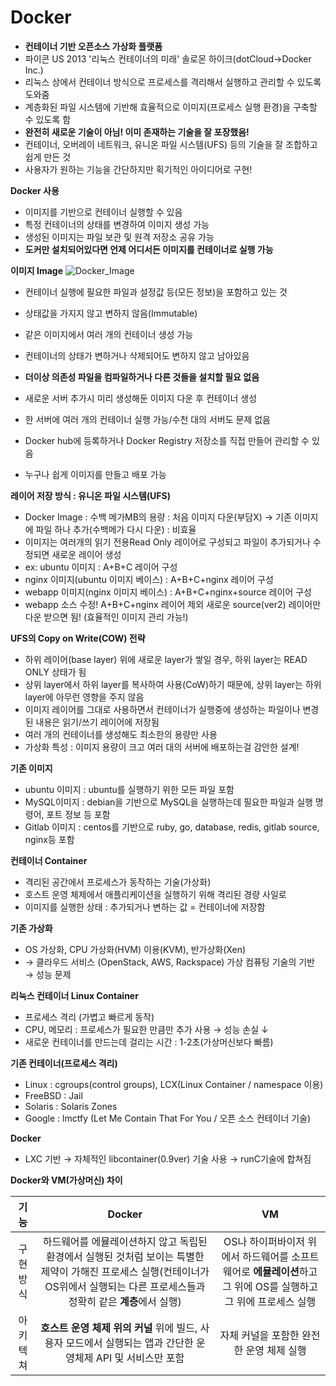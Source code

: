 # Docker
- **컨테이너 기반 오픈소스 가상화 플랫폼**
- 파이콘 US 2013 '리눅스 컨테이너의 미래' 솔로몬 하이크(dotCloud→Docker Inc.)
- 리눅스 상에서 컨테이너 방식으로 프로세스를 격리해서 실행하고 관리할 수 있도록 도와줌
- 계층화된 파일 시스템에 기반해 효율적으로 이미지(프로세스 실행 환경)을 구축할 수 있도록 함
- **완전히 새로운 기술이 아님! 이미 존재하는 기술을 잘 포장했음!**
- 컨테이너, 오버레이 네트워크, 유니온 파일 시스템(UFS) 등의 기술을 잘 조합하고 쉽게 만든 것
- 사용자가 원하는 기능을 간단하지만 획기적인 아이디어로 구현!

**Docker 사용**
- 이미지를 기반으로 컨테이너 실행할 수 있음
- 특정 컨테이너의 상태를 변경하여 이미지 생성 가능
- 생성된 이미지는 파일 보관 및 원격 저장소 공유 가능
- **도커만 설치되어있다면 언제 어디서든 이미지를 컨테이너로 실행 가능**

**이미지 Image**
![Docker_Image](https://github.com/7ahyeon/Study/assets/107123698/96e8969e-9dbc-40ff-9ef2-646af048bcf4)
- 컨테이너 실행에 필요한 파일과 설정값 등(모든 정보)을 포함하고 있는 것
- 상태값을 가지지 않고 변하지 않음(Immutable) 
- 같은 이미지에서 여러 개의 컨테이너 생성 가능 
- 컨테이너의 상태가 변하거나 삭제되어도 변하지 않고 남아있음

- **더이상 의존성 파일을 컴파일하거나 다른 것들을 설치할 필요 없음**
- 새로운 서버 추가시 미리 생성해둔 이미지 다운 후 컨테이너 생성
- 한 서버에 여러 개의 컨테이너 실행 가능/수천 대의 서버도 문제 없음

- Docker hub에 등록하거나 Docker Registry 저장소를 직접 만들어 관리할 수 있음
- 누구나 쉽게 이미지를 만들고 배포 가능

**레이어 저장 방식 : 유니온 파일 시스템(UFS)**
- Docker Image : 수백 메가MB의 용량 : 처음 이미지 다운(부담X) → 기존 이미지에 파일 하나 추가(수백메가 다시 다운) : 비효율
- 이미지는 여러개의 읽기 전용Read Only 레이어로 구성되고 파일이 추가되거나 수정되면 새로운 레이어 생성
- ex: ubuntu 이미지 : A+B+C 레이어 구성
- nginx 이미지(ubuntu 이미지 베이스) : A+B+C+nginx 레이어 구성
- webapp 이미지(nginx 이미지 베이스) : A+B+C+nginx+source 레이어 구성
- webapp 소스 수정! A+B+C+nginx 레이어 제외 새로운 source(ver2) 레이어만 다운 받으면 됨! (효율적인 이미지 관리 가능!)

**UFS의 Copy on Write(COW) 전략**
- 하위 레이어(base layer) 위에 새로운 layer가 쌓일 경우, 하위 layer는 READ ONLY 상태가 됨
- 상위 layer에서 하위 layer를 복사하여 사용(CoW)하기 때문에, 상위 layer는 하위 layer에 아무런 영향을 주지 않음
- 이미지 레이어를 그대로 사용하면서 컨테이너가 실행중에 생성하는 파일이나 변경된 내용은 읽기/쓰기 레이어에 저장됨
- 여러 개의 컨테이너를 생성해도 최소한의 용량만 사용
- 가상화 특성 : 이미지 용량이 크고 여러 대의 서버에 배포하는걸 감안한 설계!

**기존 이미지**
- ubuntu 이미지 : ubuntu를 실행하기 위한 모든 파일 포함
- MySQL이미지 : debian을 기반으로 MySQL을 실행하는데 필요한 파일과 실행 명령어, 포트 정보 등 포함
- Gitlab 이미지 : centos를 기반으로 ruby, go, database, redis, gitlab source, nginx등 포함

**컨테이너 Container**
- 격리된 공간에서 프로세스가 동작하는 기술(가상화)
- 호스트 운영 체제에서 애플리케이션을 실행하기 위해 격리된 경량 사일로
- 이미지를 실행한 상태 : 추가되거나 변하는 값 = 컨테이너에 저장함

**기존 가상화**
- OS 가상화, CPU 가상화(HVM) 이용(KVM), 반가상화(Xen) 
- → 클라우드 서비스 (OpenStack, AWS, Rackspace) 가상 컴퓨팅 기술의 기반 → 성능 문제

**리눅스 컨테이너 Linux Container**
- 프로세스 격리 (가볍고 빠르게 동작)
- CPU, 메모리 : 프로세스가 필요한 만큼만 추가 사용 → 성능 손실 ↓
- 새로운 컨테이너를 만드는데 걸리는 시간 : 1-2초(가상머신보다 빠름)

**기존 컨테이너(프로세스 격리)**
- Linux : cgroups(control groups), LCX(Linux Container / namespace 이용)
- FreeBSD : Jail
- Solaris : Solaris Zones
- Google : lmctfy (Let Me Contain That For You / 오픈 소스 컨테이너 기술)

**Docker**
- LXC 기반 → 자체적인 libcontainer(0.9ver) 기술 사용 → runC기술에 합쳐짐

**Docker와 VM(가상머신) 차이**

|기능|Docker|VM|
|:---:|:---:|:---:|
|구현 방식|하드웨어를 에뮬레이션하지 않고 독립된 환경에서 실행된 것처럼 보이는 특별한 제약이 가해진 프로세스 실행(컨테이너가 OS위에서 실행되는 다른 프로세스들과 정확히 같은 **계층**에서 실행)|OS나 하이퍼바이저 위에서 하드웨어를 소프트웨어로 **에뮬레이션**하고 그 위에 OS를 실행하고 그 위에 프로세스 실행|
|아키텍쳐|**호스트 운영 체제 위의 커널** 위에 빌드, 사용자 모드에서 실행되는 앱과 간단한 운영체제 API 및 서비스만 포함|자체 커널을 포함한 완전한 운영 체제 실행|
